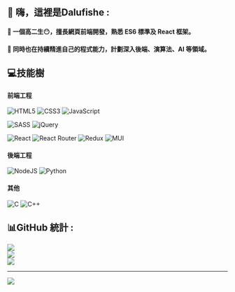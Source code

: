 ## 👋 嗨，這裡是Dalufishe :

#### 🔭 一個高二生😶，擅長網頁前端開發，熟悉 ES6 標準及 React 框架。

#### 🌱 同時也在持續精進自己的程式能力，計劃深入後端、演算法、AI 等領域。

## 💻技能樹

#### 前端工程
![HTML5](https://img.shields.io/badge/html5-%23E34F26.svg?style=for-the-badge&logo=html5&logoColor=white) ![CSS3](https://img.shields.io/badge/css3-%231572B6.svg?style=for-the-badge&logo=css3&logoColor=white) ![JavaScript](https://img.shields.io/badge/javascript-%23323330.svg?style=for-the-badge&logo=javascript&logoColor=%23F7DF1E) 

![SASS](https://img.shields.io/badge/SASS-hotpink.svg?style=for-the-badge&logo=SASS&logoColor=white) ![jQuery](https://img.shields.io/badge/jquery-%230769AD.svg?style=for-the-badge&logo=jquery&logoColor=white) 

![React](https://img.shields.io/badge/react-%2320232a.svg?style=for-the-badge&logo=react&logoColor=%2361DAFB) ![React Router](https://img.shields.io/badge/React_Router-CA4245?style=for-the-badge&logo=react-router&logoColor=white) ![Redux](https://img.shields.io/badge/redux-%23593d88.svg?style=for-the-badge&logo=redux&logoColor=white) ![MUI](https://img.shields.io/badge/MUI-%230081CB.svg?style=for-the-badge&logo=material-ui&logoColor=white)   

#### 後端工程
![NodeJS](https://img.shields.io/badge/node.js-6DA55F?style=for-the-badge&logo=node.js&logoColor=white) ![Python](https://img.shields.io/badge/python-3670A0?style=for-the-badge&logo=python&logoColor=ffdd54)

#### 其他
![C](https://img.shields.io/badge/c-%2300599C.svg?style=for-the-badge&logo=c&logoColor=white) ![C++](https://img.shields.io/badge/c++-%2300599C.svg?style=for-the-badge&logo=c%2B%2B&logoColor=white) 

## 📊GitHub 統計 :
![](https://github-readme-stats.vercel.app/api?username=Dalufishe&theme=radical&hide_border=true&include_all_commits=false&count_private=false)<br/>
![](https://github-readme-streak-stats.herokuapp.com/?user=Dalufishe&theme=radical&hide_border=true)<br/>
![](https://github-readme-stats.vercel.app/api/top-langs/?username=Dalufishe&theme=radical&hide_border=true&include_all_commits=false&count_private=false&layout=compact)

---
[![](https://visitcount.itsvg.in/api?id=Dalufishe&icon=0&color=0)](https://visitcount.itsvg.in)
